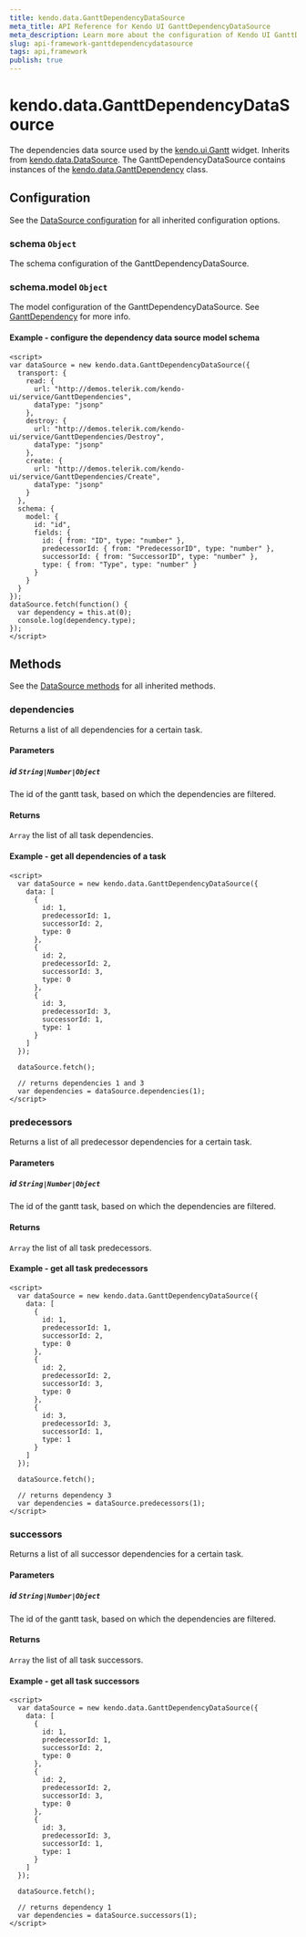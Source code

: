 ```yaml
---
title: kendo.data.GanttDependencyDataSource
meta_title: API Reference for Kendo UI GanttDependencyDataSource
meta_description: Learn more about the configuration of Kendo UI GanttDependencyDataSource, methods and events.
slug: api-framework-ganttdependencydatasource
tags: api,framework
publish: true
---
```


# kendo.data.GanttDependencyDataSource

The dependencies data source used by the [kendo.ui.Gantt](/kendo-ui/api/web/gantt) widget.
Inherits from [kendo.data.DataSource](/kendo-ui/api/framework/datasource). The GanttDependencyDataSource contains instances of the
[kendo.data.GanttDependency](/kendo-ui/api/framework/ganttdependency) class.


## Configuration

See the [DataSource configuration](/kendo-ui/api/framework/datasource#configuration) for all inherited configuration options.

### schema `Object`

The schema configuration of the GanttDependencyDataSource.

### schema.model `Object`

The model configuration of the GanttDependencyDataSource. See [GanttDependency](/kendo-ui/api/framework/ganttdependency#configuration) for more info.

#### Example - configure the dependency data source model schema

    <script>
    var dataSource = new kendo.data.GanttDependencyDataSource({
      transport: {
        read: {
          url: "http://demos.telerik.com/kendo-ui/service/GanttDependencies",
          dataType: "jsonp"
        },
        destroy: {
          url: "http://demos.telerik.com/kendo-ui/service/GanttDependencies/Destroy",
          dataType: "jsonp"
        },
        create: {
          url: "http://demos.telerik.com/kendo-ui/service/GanttDependencies/Create",
          dataType: "jsonp"
        }
      },
      schema: {
        model: {
          id: "id",
          fields: {
            id: { from: "ID", type: "number" },
            predecessorId: { from: "PredecessorID", type: "number" },
            successorId: { from: "SuccessorID", type: "number" },
            type: { from: "Type", type: "number" }
          }
        }
      }
    });
    dataSource.fetch(function() {
      var dependency = this.at(0);
      console.log(dependency.type);
    });
    </script>

## Methods

See the [DataSource methods](/kendo-ui/api/framework/datasource#methods) for all inherited methods.



### dependencies

Returns a list of all dependencies for a certain task.

#### Parameters

##### id `String|Number|Object`

The id of the gantt task, based on which the dependencies are filtered.

#### Returns

`Array` the list of all task dependencies.

#### Example - get all dependencies of a task

    <script>
      var dataSource = new kendo.data.GanttDependencyDataSource({
        data: [
          {
            id: 1,
            predecessorId: 1,
            successorId: 2,
            type: 0
          },
          {
            id: 2,
            predecessorId: 2,
            successorId: 3,
            type: 0
          },
          {
            id: 3,
            predecessorId: 3,
            successorId: 1,
            type: 1
          }
        ]
      });
      
      dataSource.fetch();
      
      // returns dependencies 1 and 3
      var dependencies = dataSource.dependencies(1);
    </script>

### predecessors

Returns a list of all predecessor dependencies for a certain task.

#### Parameters

##### id `String|Number|Object`

The id of the gantt task, based on which the dependencies are filtered.

#### Returns

`Array` the list of all task predecessors.

#### Example - get all task predecessors

    <script>
      var dataSource = new kendo.data.GanttDependencyDataSource({
        data: [
          {
            id: 1,
            predecessorId: 1,
            successorId: 2,
            type: 0
          },
          {
            id: 2,
            predecessorId: 2,
            successorId: 3,
            type: 0
          },
          {
            id: 3,
            predecessorId: 3,
            successorId: 1,
            type: 1
          }
        ]
      });
      
      dataSource.fetch();
      
      // returns dependency 3
      var dependencies = dataSource.predecessors(1);
    </script>

### successors

Returns a list of all successor dependencies for a certain task.

#### Parameters

##### id `String|Number|Object`

The id of the gantt task, based on which the dependencies are filtered.

#### Returns

`Array` the list of all task successors.

#### Example - get all task successors

    <script>
      var dataSource = new kendo.data.GanttDependencyDataSource({
        data: [
          {
            id: 1,
            predecessorId: 1,
            successorId: 2,
            type: 0
          },
          {
            id: 2,
            predecessorId: 2,
            successorId: 3,
            type: 0
          },
          {
            id: 3,
            predecessorId: 3,
            successorId: 1,
            type: 1
          }
        ]
      });
      
      dataSource.fetch();
      
      // returns dependency 1
      var dependencies = dataSource.successors(1);
    </script>
    